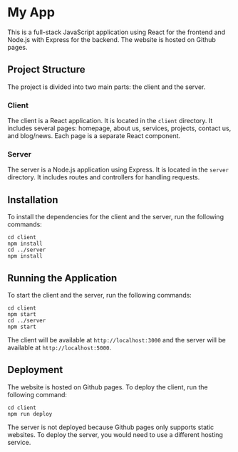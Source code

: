 # My App

This is a full-stack JavaScript application using React for the frontend and Node.js with Express for the backend. The website is hosted on Github pages.

## Project Structure

The project is divided into two main parts: the client and the server.

### Client

The client is a React application. It is located in the `client` directory. It includes several pages: homepage, about us, services, projects, contact us, and blog/news. Each page is a separate React component.

### Server

The server is a Node.js application using Express. It is located in the `server` directory. It includes routes and controllers for handling requests.

## Installation

To install the dependencies for the client and the server, run the following commands:

```
cd client
npm install
cd ../server
npm install
```

## Running the Application

To start the client and the server, run the following commands:

```
cd client
npm start
cd ../server
npm start
```

The client will be available at `http://localhost:3000` and the server will be available at `http://localhost:5000`.

## Deployment

The website is hosted on Github pages. To deploy the client, run the following command:

```
cd client
npm run deploy
```

The server is not deployed because Github pages only supports static websites. To deploy the server, you would need to use a different hosting service.